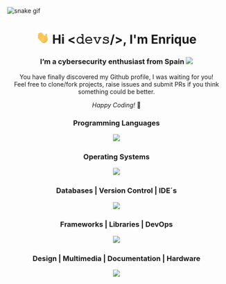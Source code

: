 ![snake gif](https://github.com/null3000/null3000/blob/output/github-contribution-grid-snake.svg)

<h1 align="center"><img src="https://raw.githubusercontent.com/ABSphreak/ABSphreak/master/gifs/Hi.gif" width="30px" /> Hi <𝚍𝚎𝚟𝚜/>, I'm Enrique </h1>
<h3 align="center">I’m a cybersecurity enthusiast from Spain <img src="https://icons.iconarchive.com/icons/twitter/twemoji-flags/128/Spain-Flag-icon.png" width="25 style="vertical-align: bottom"/>   </h3>

<div align="center">
You have finally discovered my Github profile, I was waiting for you! <br>
Feel free to clone/fork projects, raise issues and submit PRs if you think something could be better. <br>

<i>Happy Coding!</i> 🚀

<h3 align="center">Programming Languages</h3>
<p align="center"> <a href="https://skillicons.dev"> <img src="https://skillicons.dev/icons?i=html,css,js,php,py,java,c,solidity,bash,md,processing" /> </a> </p>
<h3 align="center">Operating Systems</h3>
<p align="center"> <a href="https://skillicons.dev"> <img src="https://skillicons.dev/icons?i=linux,debian,mint,ubuntu,kali,windows" /> </a> </p>
<h3 align="center">Databases | Version Control | IDE´s</h3>
<p align="center"> <a href="https://skillicons.dev"> <img src="https://skillicons.dev/icons?i=mysql,mongodb,git,vscode,eclipse,phpstorm,powershell" /> </a> </p>
<h3 align="center">Frameworks | Libraries | DevOps</h3>
<p align="center"> <a href="https://skillicons.dev"> <img src="https://skillicons.dev/icons?i=angular,wordpress,redux,sass,jquery,bootstrap,docker,cloudflare,elasticsearch" /> </a> </p>
<h3 align="center">Design | Multimedia | Documentation | Hardware</h3>
<p align="center"> <a href="https://skillicons.dev"> <img src="https://skillicons.dev/icons?i=ae,ai,pr,figma,obsidian,latex,stackoverflow,arduino,raspberrypi" /> </a> </p>
<!-- 

### Here are my last posts on:

<a target="_blank" href="https://github-readme-medium-recent-article.vercel.app/medium/@wyattowalsh/0"><img src="https://github-readme-medium-recent-article.vercel.app/medium/@wyattowalsh/0" alt="Recent Article 0">
<a target="_blank" href="https://github-readme-medium-recent-article.vercel.app/medium/@wyattowalsh/1"><img src="https://github-readme-medium-recent-article.vercel.app/medium/@wyattowalsh/1" alt="Recent Article 1">
<a targEsto es un comentario y no se mostraráet="_blank" href="https://github-readme-medium-recent-article.vercel.app/medium/@wyattowalsh/2"><img src="https://github-readme-medium-recent-article.vercel.app/medium/@wyattowalsh/2" alt="Recent Article 2">

-->
